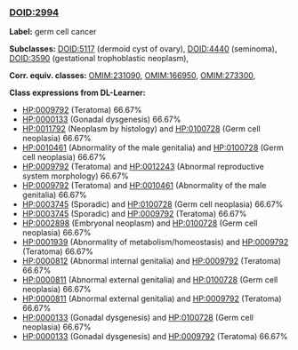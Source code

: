 
### [DOID:2994](http://purl.obolibrary.org/obo/DOID_2994)
**Label:** germ cell cancer

**Subclasses:** [DOID:5117](http://purl.obolibrary.org/obo/DOID_5117) (dermoid cyst of ovary), [DOID:4440](http://purl.obolibrary.org/obo/DOID_4440) (seminoma), [DOID:3590](http://purl.obolibrary.org/obo/DOID_3590) (gestational trophoblastic neoplasm), 

**Corr. equiv. classes:** [OMIM:231090](http://purl.obolibrary.org/obo/OMIM_231090), [OMIM:166950](http://purl.obolibrary.org/obo/OMIM_166950), [OMIM:273300](http://purl.obolibrary.org/obo/OMIM_273300), 

**Class expressions from DL-Learner:**

- [HP:0009792](http://purl.obolibrary.org/obo/HP_0009792) (Teratoma) 66.67%
- [HP:0000133](http://purl.obolibrary.org/obo/HP_0000133) (Gonadal dysgenesis) 66.67%
- [HP:0011792](http://purl.obolibrary.org/obo/HP_0011792) (Neoplasm by histology) and [HP:0100728](http://purl.obolibrary.org/obo/HP_0100728) (Germ cell neoplasia) 66.67%
- [HP:0010461](http://purl.obolibrary.org/obo/HP_0010461) (Abnormality of the male genitalia) and [HP:0100728](http://purl.obolibrary.org/obo/HP_0100728) (Germ cell neoplasia) 66.67%
- [HP:0009792](http://purl.obolibrary.org/obo/HP_0009792) (Teratoma) and [HP:0012243](http://purl.obolibrary.org/obo/HP_0012243) (Abnormal reproductive system morphology) 66.67%
- [HP:0009792](http://purl.obolibrary.org/obo/HP_0009792) (Teratoma) and [HP:0010461](http://purl.obolibrary.org/obo/HP_0010461) (Abnormality of the male genitalia) 66.67%
- [HP:0003745](http://purl.obolibrary.org/obo/HP_0003745) (Sporadic) and [HP:0100728](http://purl.obolibrary.org/obo/HP_0100728) (Germ cell neoplasia) 66.67%
- [HP:0003745](http://purl.obolibrary.org/obo/HP_0003745) (Sporadic) and [HP:0009792](http://purl.obolibrary.org/obo/HP_0009792) (Teratoma) 66.67%
- [HP:0002898](http://purl.obolibrary.org/obo/HP_0002898) (Embryonal neoplasm) and [HP:0100728](http://purl.obolibrary.org/obo/HP_0100728) (Germ cell neoplasia) 66.67%
- [HP:0001939](http://purl.obolibrary.org/obo/HP_0001939) (Abnormality of metabolism/homeostasis) and [HP:0009792](http://purl.obolibrary.org/obo/HP_0009792) (Teratoma) 66.67%
- [HP:0000812](http://purl.obolibrary.org/obo/HP_0000812) (Abnormal internal genitalia) and [HP:0009792](http://purl.obolibrary.org/obo/HP_0009792) (Teratoma) 66.67%
- [HP:0000811](http://purl.obolibrary.org/obo/HP_0000811) (Abnormal external genitalia) and [HP:0100728](http://purl.obolibrary.org/obo/HP_0100728) (Germ cell neoplasia) 66.67%
- [HP:0000811](http://purl.obolibrary.org/obo/HP_0000811) (Abnormal external genitalia) and [HP:0009792](http://purl.obolibrary.org/obo/HP_0009792) (Teratoma) 66.67%
- [HP:0000133](http://purl.obolibrary.org/obo/HP_0000133) (Gonadal dysgenesis) and [HP:0100728](http://purl.obolibrary.org/obo/HP_0100728) (Germ cell neoplasia) 66.67%
- [HP:0000133](http://purl.obolibrary.org/obo/HP_0000133) (Gonadal dysgenesis) and [HP:0009792](http://purl.obolibrary.org/obo/HP_0009792) (Teratoma) 66.67%


